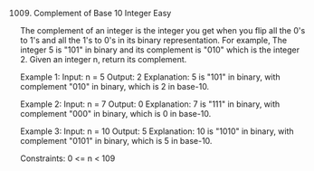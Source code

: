 1009. Complement of Base 10 Integer
Easy

The complement of an integer is the integer you get when you flip all the 0's to 1's and all the 1's to 0's in its binary representation.
For example, The integer 5 is "101" in binary and its complement is "010" which is the integer 2.
Given an integer n, return its complement.

Example 1:
Input: n = 5
Output: 2
Explanation: 5 is "101" in binary, with complement "010" in binary, which is 2 in base-10.

Example 2:
Input: n = 7
Output: 0
Explanation: 7 is "111" in binary, with complement "000" in binary, which is 0 in base-10.

Example 3:
Input: n = 10
Output: 5
Explanation: 10 is "1010" in binary, with complement "0101" in binary, which is 5 in base-10.
 
Constraints:
0 <= n < 109
